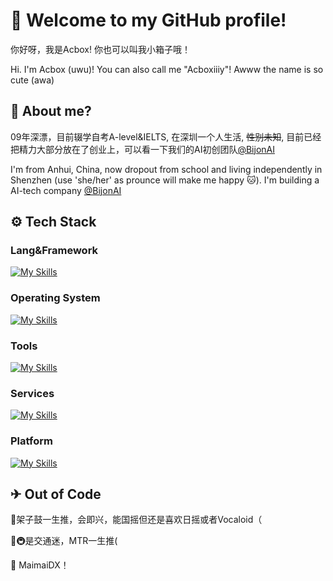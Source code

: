 # 👋 Welcome to my GitHub profile!

你好呀，我是Acbox! 你也可以叫我小箱子哦！

Hi. I'm Acbox (uwu)! You can also call me "Acboxiiiy"! Awww the name is so cute (awa)

## 🤔 About me?

09年深漂，目前辍学自考A-level&IELTS, 在深圳一个人生活, ~~性别未知~~, 目前已经把精力大部分放在了创业上，可以看一下我们的AI初创团队[@BijonAI](https://github.com/BijonAI)

I'm from Anhui, China, now dropout from school and living independently in Shenzhen (use 'she/her' as prounce will make me happy 🐱). I'm building a AI-tech company [@BijonAI](https://github.com/BijonAI)

## ⚙️ Tech Stack

### Lang&Framework
[![My Skills](https://skillicons.dev/icons?i=html,js,ts,latex,css,tailwind,react,vue,nextjs,nuxtjs,nodejs,d3,astro,bun,deno,electron,flutter,express,fastapi,flask,py,rust)](https://skillicons.dev)

### Operating System
[![My Skills](https://skillicons.dev/icons?i=apple,arch,linux)](https://skillicons.dev)

### Tools
[![My Skills](https://skillicons.dev/icons?i=docker,git,npm,pnpm,vite,vitest)](https://skillicons.dev)

### Services
[![My Skills](https://skillicons.dev/icons?i=postgres,supabase,cloudflare,netlify)](https://skillicons.dev)

### Platform
[![My Skills](https://skillicons.dev/icons?i=discord,figma,github,gmail,stackoverflow,twitter)](https://skillicons.dev)

## ✈ Out of Code

🥁架子鼓一生推，会即兴，能国摇但还是喜欢日摇或者Vocaloid（

🚆🚇是交通迷，MTR一生推(

🧤 MaimaiDX！

